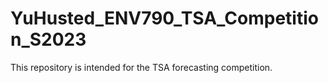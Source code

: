 # YuHusted_ENV790_TSA_Competition_S2023
This repository is intended for the TSA forecasting competition.
